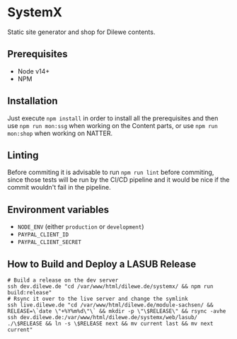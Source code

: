 # SystemX
Static site generator and shop for Dilewe contents.

## Prerequisites
- Node v14+
- NPM

## Installation
Just execute `npm install` in order to install all the prerequisites and then use `npm run mon:ssg` when working on the Content parts, or use `npm run mon:shop` when working on NATTER.

## Linting
Before commiting it is advisable to run `npm run lint` before commiting, since those tests will be run by the CI/CD
pipeline and it would be nice if the commit wouldn't fail in the pipeline.

## Environment variables
- `NODE_ENV` (either `production` or `development`)
- `PAYPAL_CLIENT_ID`
- `PAYPAL_CLIENT_SECRET`

## How to Build and Deploy a LASUB Release
```
# Build a release on the dev server
ssh dev.dilewe.de "cd /var/www/html/dilewe.de/systemx/ && npm run build:release"
# Rsync it over to the live server and change the symlink
ssh live.dilewe.de "cd /var/www/html/dilewe.de/module-sachsen/ && RELEASE=\`date \"+%Y%m%d\"\` && mkdir -p \"\$RELEASE\" && rsync -avhe ssh dev.dilewe.de:/var/www/html/dilewe.de/systemx/web/lasub/ ./\$RELEASE && ln -s \$RELEASE next && mv current last && mv next current"
```